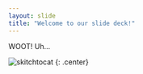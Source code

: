 ```yaml
---
layout: slide
title: "Welcome to our slide deck!"
---
```


WOOT! Uh...

![skitchtocat](https://octodex.github.com/images/skitchtocat.png)
{: .center}
